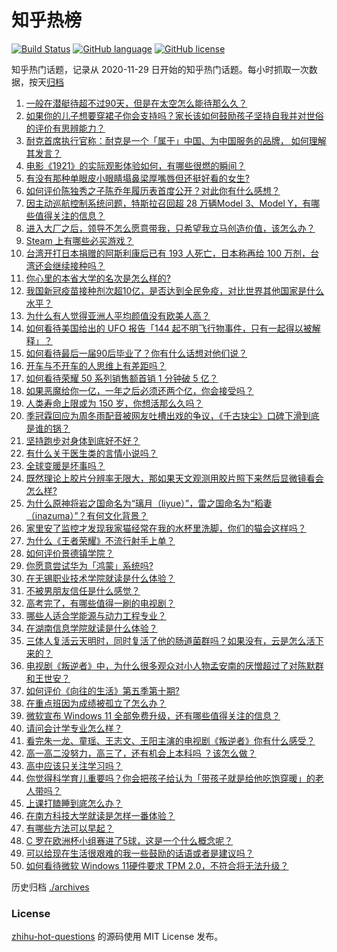 # 知乎热榜
[![Build Status](https://github.com/ToWeLong/zhihu-hot-questions/workflows/CI/badge.svg)](https://github.com/ToWeLong/zhihu-hot-questions/actions)
[![GitHub language](https://img.shields.io/badge/language-golang-orange.svg)](https://golang.org/)
[![GitHub license](https://img.shields.io/github/license/ToWeLong/zhihu-hot-questions)](https://github.com/ToWeLong/zhihu-hot-questions/blob/main/LICENSE)

知乎热门话题，记录从 2020-11-29 日开始的知乎热门话题。每小时抓取一次数据，按天[归档](./archives)

<!-- BEGIN -->

1. [一般在潜艇待超不过90天，但是在太空怎么能待那么久？](https://www.zhihu.com/question/465762854)
1. [如果你的儿子想要穿裙子你会支持吗？家长该如何鼓励孩子坚持自我并对世俗的评价有思辨能力？](https://www.zhihu.com/question/467775786)
1. [耐克首席执行官称：耐克是一个「属于」中国、为中国服务的品牌， 如何理解其发言？](https://www.zhihu.com/question/467825250)
1. [电影《1921》的实际观影体验如何，有哪些很燃的瞬间？](https://www.zhihu.com/question/467463563)
1. [有没有那种单眼皮小眼睛塌鼻梁厚嘴唇但还挺好看的女生?](https://www.zhihu.com/question/312374216)
1. [如何评价陈独秀之子陈乔年履历表首度公开？对此你有什么感想？](https://www.zhihu.com/question/464933522)
1. [因主动巡航控制系统问题，特斯拉召回超 28 万辆Model 3、Model Y，有哪些值得关注的信息？](https://www.zhihu.com/question/467798045)
1. [进入大厂之后，领导不怎么愿意带我，只希望我立马创造价值，该怎么办？](https://www.zhihu.com/question/466550532)
1. [Steam 上有哪些必买游戏？](https://www.zhihu.com/question/35296900)
1. [台湾开打日本捐赠的阿斯利康后已有 193 人死亡，日本称再给 100 万剂，台湾还会继续接种吗？](https://www.zhihu.com/question/467768491)
1. [你心里的本省大学的名次是怎么样的?](https://www.zhihu.com/question/410179653)
1. [我国新冠疫苗接种剂次超10亿，是否达到全民免疫，对比世界其他国家是什么水平？](https://www.zhihu.com/question/466845525)
1. [为什么有人觉得亚洲人平均颜值没有欧美人高？](https://www.zhihu.com/question/433666039)
1. [如何看待美国给出的 UFO 报告「144 起不明飞行物事件，只有一起得以被解释」？](https://www.zhihu.com/question/467298489)
1. [如何看待最后一届90后毕业了？你有什么话想对他们说？](https://www.zhihu.com/question/467748410)
1. [开车与不开车的人思维上有差距吗？](https://www.zhihu.com/question/466319507)
1. [如何看待荣耀 50 系列销售额首销 1 分钟破 5 亿？](https://www.zhihu.com/question/467418330)
1. [如果恶魔给你一亿，一年之后必须还两个亿，你会接受吗？](https://www.zhihu.com/question/392418796)
1. [人类寿命上限或为 150 岁，你想活那么久吗？](https://www.zhihu.com/question/466968884)
1. [季冠霖回应为周冬雨配音被网友吐槽出戏的争议，《千古玦尘》口碑下滑到底是谁的锅？](https://www.zhihu.com/question/467423413)
1. [坚持跑步对身体到底好不好？](https://www.zhihu.com/question/461618978)
1. [有什么关于医生类的言情小说吗？](https://www.zhihu.com/question/266364937)
1. [全球变暖是坏事吗？](https://www.zhihu.com/question/290575660)
1. [既然理论上胶片分辨率无限大，那如果天文观测用胶片照下来然后显微镜看会怎么样?](https://www.zhihu.com/question/453975780)
1. [为什么原神将岩之国命名为“璃月（liyue）”，雷之国命名为“稻妻（inazuma）”？有何文化背景？](https://www.zhihu.com/question/466559443)
1. [家里安了监控才发现我家猫经常在我的水杯里洗脚，你们的猫会这样吗？](https://www.zhihu.com/question/459983017)
1. [为什么《王者荣耀》不流行射手上单？](https://www.zhihu.com/question/460375616)
1. [如何评价景德镇学院？](https://www.zhihu.com/question/24931592)
1. [你愿意尝试华为「鸿蒙」系统吗?](https://www.zhihu.com/question/374012496)
1. [在无锡职业技术学院就读是什么体验？](https://www.zhihu.com/question/401647813)
1. [不被男朋友信任是什么感觉？](https://www.zhihu.com/question/464707364)
1. [高考完了，有哪些值得一刷的电视剧？](https://www.zhihu.com/question/464927679)
1. [哪些人适合学能源与动力工程专业？](https://www.zhihu.com/question/404778160)
1. [在湖南信息学院就读是什么体验？](https://www.zhihu.com/question/278345523)
1. [三体人复活云天明时，同时复活了他的肠道菌群吗？如果没有，云是怎么活下来的？](https://www.zhihu.com/question/466947516)
1. [电视剧《叛逆者》中，为什么很多观众对小人物孟安南的厌憎超过了对陈默群和王世安？](https://www.zhihu.com/question/467236348)
1. [如何评价《向往的生活》第五季第十期?](https://www.zhihu.com/question/466097156)
1. [在重点班因为成绩被孤立了怎么办？](https://www.zhihu.com/question/466006319)
1. [微软宣布 Windows 11 全部免费升级，还有哪些值得关注的信息？](https://www.zhihu.com/question/467249610)
1. [请问会计学专业怎么样？](https://www.zhihu.com/question/331281323)
1. [看完朱一龙、童瑶、王志文、王阳主演的电视剧《叛逆者》你有什么感受？](https://www.zhihu.com/question/456962938)
1. [高一高二没努力，高三了，还有机会上本科吗 ？该怎么做？](https://www.zhihu.com/question/466443276)
1. [高中应该只关注学习吗？](https://www.zhihu.com/question/464840911)
1. [你觉得科学育儿重要吗？你会把孩子给认为「带孩子就是给他吃饱穿暖」的老人带吗？](https://www.zhihu.com/question/464732842)
1. [上课打瞌睡到底怎么办？](https://www.zhihu.com/question/39294193)
1. [在南方科技大学就读是怎样一番体验？](https://www.zhihu.com/question/24365361)
1. [有哪些方法可以早起？](https://www.zhihu.com/question/466318823)
1. [C 罗在欧洲杯小组赛进了5球，这是一个什么概念呢？](https://www.zhihu.com/question/467069907)
1. [可以给现在生活很艰难的我一些鼓励的话语或者是建议吗？](https://www.zhihu.com/question/465001166)
1. [如何看待微软 Windows 11硬件要求 TPM 2.0，不符合将无法升级？](https://www.zhihu.com/question/467282354)

<!-- END -->

历史归档 [./archives](./archives)


### License
[zhihu-hot-questions](https://github.com/towelong/zhihu-hot-questions) 的源码使用 MIT License 发布。